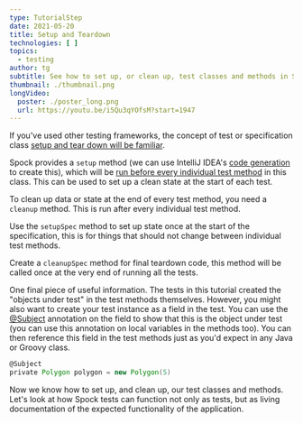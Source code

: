 ```yaml
---
type: TutorialStep
date: 2021-05-20
title: Setup and Teardown
technologies: [ ]
topics:
  - testing
author: tg
subtitle: See how to set up, or clean up, test classes and methods in Spock.
thumbnail: ./thumbnail.png
longVideo:
  poster: ./poster_long.png
  url: https://youtu.be/i5Qu3qYOfsM?start=1947
---
```


If you've used other testing frameworks, the concept of test or specification class [setup and tear down will be familiar](http://spockframework.org/spock/docs/2.0/all_in_one.html#_comparison_to_junit).

Spock provides a `setup` method (we can use IntelliJ IDEA's [code generation](https://www.jetbrains.com/help/idea/generating-code.html) to create this), which will be [run before every individual test method](http://spockframework.org/spock/docs/2.0/all_in_one.html#_fixture_methods) in this class. This can be used to set up a clean state at the start of each test.

To clean up data or state at the end of every test method, you need a `cleanup` method. This is run after every individual test method.

Use the `setupSpec` method to set up state once at the start of the specification, this is for things that should not change between individual test methods.

Create a `cleanupSpec` method for final teardown code, this method will be called once at the very end of running all the tests.

One final piece of useful information. The tests in this tutorial created the "objects under test" in the test methods themselves. However, you might also want to create your test instance as a field in the test. You can use the [@Subject](http://spockframework.org/spock/docs/2.0/all_in_one.html#_subject) annotation on the field to show that this is the object under test (you can use this annotation on local variables in the methods too). You can then reference this field in the test methods just as you'd expect in any Java or Groovy class.

```groovy
@Subject
private Polygon polygon = new Polygon(5)
```

Now we know how to set up, and clean up, our test classes and methods. Let's look at how Spock tests can function not only as tests, but as living documentation of the expected functionality of the application.
